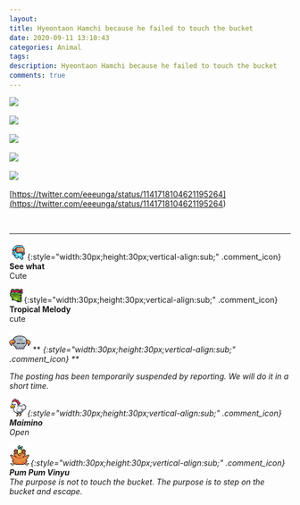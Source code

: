 ```yaml
---
layout: 
title: Hyeontaon Hamchi because he failed to touch the bucket
date: 2020-09-11 13:10:43
categories: Animal
tags: 
description: Hyeontaon Hamchi because he failed to touch the bucket
comments: true
---
```


![](https://blog.kakaocdn.net/dn/szXtF/btqIarWp4lZ/gRDGKuY3ksA6tkCvWLZLHk/img.png)

![](https://blog.kakaocdn.net/dn/qbeab/btqIara36XF/A3668tZSe87SDgXu1M2lt1/img.jpg)

![](https://blog.kakaocdn.net/dn/ciRBmp/btqInqIxupZ/oCyCrmFD5KF8mMmsrlAqk0/img.jpg)

![](https://blog.kakaocdn.net/dn/b7XM5S/btqIbA0s3Mr/bab6nTqxBgbhg324b5sLZ1/img.jpg)

![](https://blog.kakaocdn.net/dn/bOhT3C/btqH8crL7vC/EhvCXdtqyq1kdz0cKnlMTK/img.jpg)

[https://twitter.com/eeeunga/status/1141718104621195264](<https://twitter.com/eeeunga/status/1141718104621195264>)

​

* * *

![comment](/assets/character/goggle.png){:style="width:30px;height:30px;vertical-align:sub;" .comment_icon} **See what**  
Cute   
  
![comment](/assets/character/frog.png){:style="width:30px;height:30px;vertical-align:sub;" .comment_icon} **Tropical Melody**  
cute   
  
![comment](/assets/character/skull.png) ** <I hate the inlays>{:style="width:30px;height:30px;vertical-align:sub;" .comment_icon} **  


The posting has been temporarily suspended by reporting. We will do it in a short time.

  
  
![comment](/assets/character/chicken.png){:style="width:30px;height:30px;vertical-align:sub;" .comment_icon} **Maimino**  
Open   
  
![comment](/assets/character/bird.png){:style="width:30px;height:30px;vertical-align:sub;" .comment_icon} **Pum Pum Vinyu**  
The purpose is not to touch the bucket. The purpose is to step on the bucket and escape.  
  

